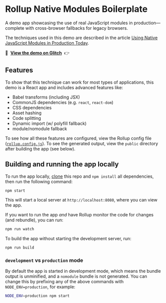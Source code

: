 # Rollup Native Modules Boilerplate

A demo app showcasing the use of real JavaScript modules in production&mdash;complete with cross-browser fallbacks for legacy browsers.

The techniques used in this demo are described in the article [Using Native JavaScript Modules in Production Today](https://philipwalton.com/articles/using-native-javascript-modules-in-production-today/).

🚀&nbsp;&nbsp;**[View the demo on Glitch](https://rollup-native-modules-boilerplate.glitch.me/)**&nbsp;&nbsp;👉

## Features

To show that this technique can work for most types of applications, this demo is a React app and includes advanced features like:

* Babel transforms (including JSX)
* CommonJS dependencies (e.g. `react`, `react-dom`)
* CSS dependencies
* Asset hashing
* Code splitting
* Dynamic import (w/ polyfill fallback)
* module/nomodule fallback

To see how all these features are configured, view the Rollup config file ([`rollup.config.js`](/rollup.config.js)). To see the generated output, view the `public` directory after building the app (see below).

## Building and running the app locally

To run the app locally, [clone](https://help.github.com/en/articles/cloning-a-repository) this repo and `npm install` all dependencies, then run the following command:

```sh
npm start
```

This will start a local server at `http://localhost:8080`, where you can view the app.

If you want to run the app _and_ have Rollup monitor the code for changes (and rebundle), you can run:

```sh
npm run watch
```

To build the app without starting the development server, run:

```sh
npm run build
```

### `development` vs `production` mode

By default the app is started in development mode, which means the bundle output is unminified, and a `nomodule` bundle is not generated. You can change this by prefixing any of the above commands with `NODE_ENV=production`, for example:

```sh
NODE_ENV=production npm start
```



